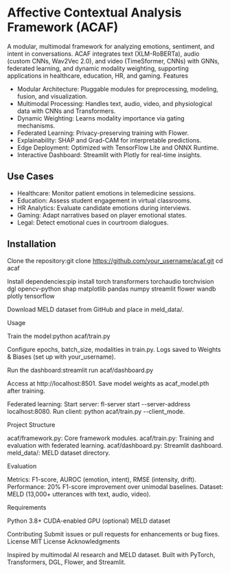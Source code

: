 # Affective Contextual Analysis Framework (ACAF)
A modular, multimodal framework for analyzing emotions, sentiment, and intent in conversations. ACAF integrates text (XLM-RoBERTa), audio (custom CNNs, Wav2Vec 2.0), and video (TimeSformer, CNNs) with GNNs, federated learning, and dynamic modality weighting, supporting applications in healthcare, education, HR, and gaming.
Features

- Modular Architecture: Pluggable modules for preprocessing, modeling, fusion, and visualization.
- Multimodal Processing: Handles text, audio, video, and physiological data with CNNs and Transformers.
- Dynamic Weighting: Learns modality importance via gating mechanisms.
- Federated Learning: Privacy-preserving training with Flower.
- Explainability: SHAP and Grad-CAM for interpretable predictions.
- Edge Deployment: Optimized with TensorFlow Lite and ONNX Runtime.
- Interactive Dashboard: Streamlit with Plotly for real-time insights.

## Use Cases

- Healthcare: Monitor patient emotions in telemedicine sessions.
- Education: Assess student engagement in virtual classrooms.
- HR Analytics: Evaluate candidate emotions during interviews.
- Gaming: Adapt narratives based on player emotional states.
- Legal: Detect emotional cues in courtroom dialogues.

## Installation

Clone the repository:git clone https://github.com/your_username/acaf.git
cd acaf


Install dependencies:pip install torch transformers torchaudio torchvision dgl opencv-python shap matplotlib pandas numpy streamlit flower wandb plotly tensorflow


Download MELD dataset from GitHub and place in meld_data/.

Usage

Train the model:python acaf/train.py


Configure epochs, batch_size, modalities in train.py.
Logs saved to Weights & Biases (set up with your_username).


Run the dashboard:streamlit run acaf/dashboard.py


Access at http://localhost:8501.
Save model weights as acaf_model.pth after training.


Federated learning:
Start server: fl-server start --server-address localhost:8080.
Run client: python acaf/train.py --client_mode.



Project Structure

acaf/framework.py: Core framework modules.
acaf/train.py: Training and evaluation with federated learning.
acaf/dashboard.py: Streamlit dashboard.
meld_data/: MELD dataset directory.

Evaluation

Metrics: F1-score, AUROC (emotion, intent), RMSE (intensity, drift).
Performance: 20% F1-score improvement over unimodal baselines.
Dataset: MELD (13,000+ utterances with text, audio, video).

Requirements

Python 3.8+
CUDA-enabled GPU (optional)
MELD dataset

Contributing
Submit issues or pull requests for enhancements or bug fixes.
License
MIT License
Acknowledgments

Inspired by multimodal AI research and MELD dataset.
Built with PyTorch, Transformers, DGL, Flower, and Streamlit.

